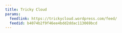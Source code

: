 ```yaml
---
title: Tricky Cloud
params:
  feedlink: https://trickycloud.wordpress.com/feed/
  feedid: b4074b2f9f46ee4bdd2ddac113069bcd
---
```


